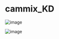 # cammix_KD

![image](https://user-images.githubusercontent.com/46701548/121029033-3b389680-c7e3-11eb-9bb2-bf8ac78b3f34.png)

![image](https://user-images.githubusercontent.com/46701548/121029091-45f32b80-c7e3-11eb-8953-89b08c4c33bb.png)
